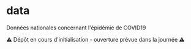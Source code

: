 # data
Données nationales concernant l'épidémie de COVID19

⚠️ Dépôt en cours d'initialisation - ouverture prévue dans la journée ⚠️

